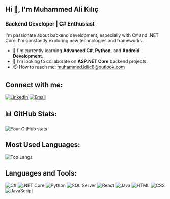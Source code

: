 ## Hi 👋, I'm Muhammed Ali Kılıç
### Backend Developer | C# Enthusiast

I'm passionate about backend development, especially with C# and .NET Core. I'm constantly exploring new technologies and frameworks.

- 🌱 I'm currently learning **Advanced C#**, **Python**, and **Android Development**.
- 🔭 I’m looking to collaborate on **ASP.NET Core** backend projects.
- 📫 How to reach me: [muhammed.kilic8@outlook.com](mailto:muhammed.kilic8@outlook.com)

## Connect with me:
[![LinkedIn](https://img.shields.io/badge/LinkedIn-0077B5?style=for-the-badge&logo=linkedin&logoColor=white)](https://www.linkedin.com/in/aliarius)
[![Email](https://img.shields.io/badge/Email-D14836?style=for-the-badge&logo=gmail&logoColor=white)](mailto:muhammed.kilic8@outlook.com)

## 📊 GitHub Stats:
![Your GitHub stats](https://github-readme-stats.vercel.app/api?username=Aliariuss&show_icons=true&theme=radical)

## Most Used Languages:
![Top Langs](https://github-readme-stats.vercel.app/api/top-langs/?username=Aliariuss&layout=compact)

## Languages and Tools:
![C#](https://img.shields.io/badge/C%23-239120?style=for-the-badge&logo=c-sharp&logoColor=white)
![.NET Core](https://img.shields.io/badge/.NET_Core-5C2D91?style=for-the-badge&logo=dot-net&logoColor=white)
![Python](https://img.shields.io/badge/Python-3776AB?style=for-the-badge&logo=python&logoColor=white)
![SQL Server](https://img.shields.io/badge/SQL_Server-CC2927?style=for-the-badge&logo=microsoft-sql-server&logoColor=white)
![React](https://img.shields.io/badge/React-61DAFB?style=for-the-badge&logo=react&logoColor=black)
![Java](https://img.shields.io/badge/Java-007396?style=for-the-badge&logo=java&logoColor=white)
![HTML](https://img.shields.io/badge/HTML-E34F26?style=for-the-badge&logo=html5&logoColor=white)
![CSS](https://img.shields.io/badge/CSS-1572B6?style=for-the-badge&logo=css3&logoColor=white)
![JavaScript](https://img.shields.io/badge/JavaScript-F7DF1E?style=for-the-badge&logo=javascript&logoColor=black)

